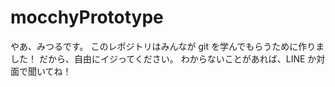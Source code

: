 # mocchyPrototype

やあ、みつるです。
このレポジトリはみんなが git を学んでもらうために作りました！
だから、自由にイジってください。
わからないことがあれば、LINE か対面で聞いてね！
